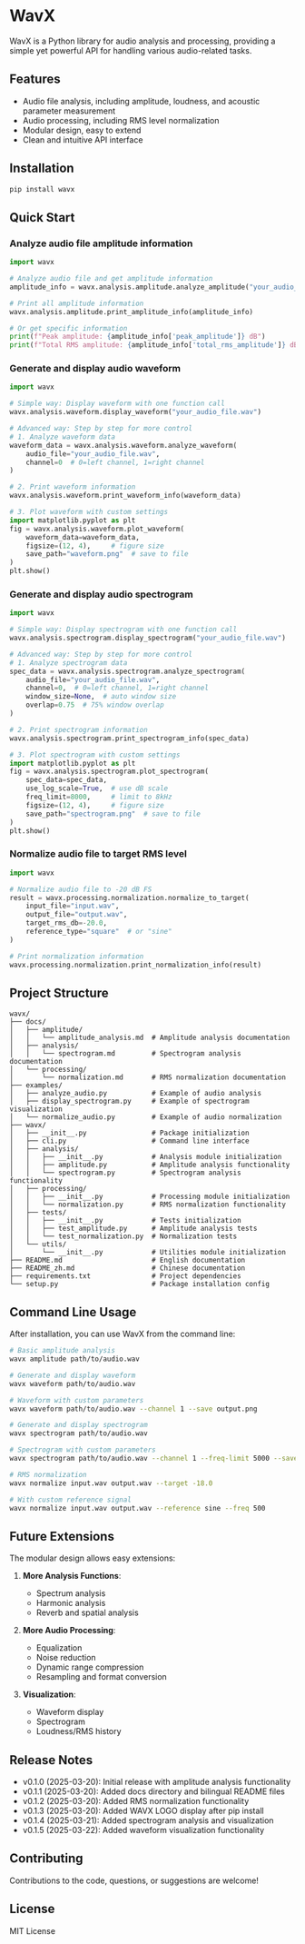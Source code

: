 # WavX

WavX is a Python library for audio analysis and processing, providing a simple yet powerful API for handling various audio-related tasks.

## Features

- Audio file analysis, including amplitude, loudness, and acoustic parameter measurement
- Audio processing, including RMS level normalization
- Modular design, easy to extend
- Clean and intuitive API interface

## Installation

```bash
pip install wavx
```

## Quick Start

### Analyze audio file amplitude information

```python
import wavx

# Analyze audio file and get amplitude information
amplitude_info = wavx.analysis.amplitude.analyze_amplitude("your_audio_file.wav")

# Print all amplitude information
wavx.analysis.amplitude.print_amplitude_info(amplitude_info)

# Or get specific information
print(f"Peak amplitude: {amplitude_info['peak_amplitude']} dB")
print(f"Total RMS amplitude: {amplitude_info['total_rms_amplitude']} dB")
```

### Generate and display audio waveform

```python
import wavx

# Simple way: Display waveform with one function call
wavx.analysis.waveform.display_waveform("your_audio_file.wav")

# Advanced way: Step by step for more control
# 1. Analyze waveform data
waveform_data = wavx.analysis.waveform.analyze_waveform(
    audio_file="your_audio_file.wav",
    channel=0  # 0=left channel, 1=right channel
)

# 2. Print waveform information
wavx.analysis.waveform.print_waveform_info(waveform_data)

# 3. Plot waveform with custom settings
import matplotlib.pyplot as plt
fig = wavx.analysis.waveform.plot_waveform(
    waveform_data=waveform_data,
    figsize=(12, 4),     # figure size
    save_path="waveform.png"  # save to file
)
plt.show()
```

### Generate and display audio spectrogram

```python
import wavx

# Simple way: Display spectrogram with one function call
wavx.analysis.spectrogram.display_spectrogram("your_audio_file.wav")

# Advanced way: Step by step for more control
# 1. Analyze spectrogram data
spec_data = wavx.analysis.spectrogram.analyze_spectrogram(
    audio_file="your_audio_file.wav",
    channel=0,  # 0=left channel, 1=right channel
    window_size=None,  # auto window size
    overlap=0.75  # 75% window overlap
)

# 2. Print spectrogram information
wavx.analysis.spectrogram.print_spectrogram_info(spec_data)

# 3. Plot spectrogram with custom settings
import matplotlib.pyplot as plt
fig = wavx.analysis.spectrogram.plot_spectrogram(
    spec_data=spec_data,
    use_log_scale=True,  # use dB scale
    freq_limit=8000,     # limit to 8kHz
    figsize=(12, 4),     # figure size
    save_path="spectrogram.png"  # save to file
)
plt.show()
```

### Normalize audio file to target RMS level

```python
import wavx

# Normalize audio file to -20 dB FS
result = wavx.processing.normalization.normalize_to_target(
    input_file="input.wav",
    output_file="output.wav",
    target_rms_db=-20.0,
    reference_type="square"  # or "sine"
)

# Print normalization information
wavx.processing.normalization.print_normalization_info(result)
```

## Project Structure

```
wavx/
├── docs/
│   ├── amplitude/
│   │   └── amplitude_analysis.md  # Amplitude analysis documentation
│   ├── analysis/
│   │   └── spectrogram.md         # Spectrogram analysis documentation
│   └── processing/
│       └── normalization.md       # RMS normalization documentation
├── examples/
│   ├── analyze_audio.py           # Example of audio analysis
│   ├── display_spectrogram.py     # Example of spectrogram visualization
│   └── normalize_audio.py         # Example of audio normalization
├── wavx/
│   ├── __init__.py                # Package initialization
│   ├── cli.py                     # Command line interface
│   ├── analysis/
│   │   ├── __init__.py            # Analysis module initialization
│   │   ├── amplitude.py           # Amplitude analysis functionality
│   │   └── spectrogram.py         # Spectrogram analysis functionality
│   ├── processing/
│   │   ├── __init__.py            # Processing module initialization
│   │   └── normalization.py       # RMS normalization functionality
│   ├── tests/
│   │   ├── __init__.py            # Tests initialization
│   │   ├── test_amplitude.py      # Amplitude analysis tests
│   │   └── test_normalization.py  # Normalization tests
│   └── utils/
│       └── __init__.py            # Utilities module initialization
├── README.md                      # English documentation
├── README_zh.md                   # Chinese documentation
├── requirements.txt               # Project dependencies
└── setup.py                       # Package installation config
```

## Command Line Usage

After installation, you can use WavX from the command line:

```bash
# Basic amplitude analysis
wavx amplitude path/to/audio.wav

# Generate and display waveform
wavx waveform path/to/audio.wav

# Waveform with custom parameters
wavx waveform path/to/audio.wav --channel 1 --save output.png

# Generate and display spectrogram
wavx spectrogram path/to/audio.wav

# Spectrogram with custom parameters
wavx spectrogram path/to/audio.wav --channel 1 --freq-limit 5000 --save output.png

# RMS normalization
wavx normalize input.wav output.wav --target -18.0

# With custom reference signal
wavx normalize input.wav output.wav --reference sine --freq 500
```

## Future Extensions

The modular design allows easy extensions:

1. **More Analysis Functions**:
   - Spectrum analysis
   - Harmonic analysis
   - Reverb and spatial analysis

2. **More Audio Processing**:
   - Equalization
   - Noise reduction
   - Dynamic range compression
   - Resampling and format conversion

3. **Visualization**:
   - Waveform display
   - Spectrogram
   - Loudness/RMS history

## Release Notes

- v0.1.0 (2025-03-20): Initial release with amplitude analysis functionality
- v0.1.1 (2025-03-20): Added docs directory and bilingual README files
- v0.1.2 (2025-03-20): Added RMS normalization functionality
- v0.1.3 (2025-03-20): Added WAVX LOGO display after pip install
- v0.1.4 (2025-03-21): Added spectrogram analysis and visualization
- v0.1.5 (2025-03-22): Added waveform visualization functionality

## Contributing

Contributions to the code, questions, or suggestions are welcome!

## License

MIT License 